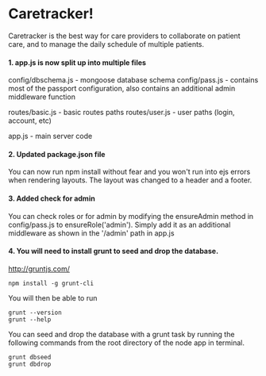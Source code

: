 # Caretracker!
Caretracker is the best way for care providers to collaborate on patient care, and
to manage the daily schedule of multiple patients.

#### 1. app.js is now split up into multiple files

config/dbschema.js - mongoose database schema
config/pass.js - contains most of the passport configuration, also contains an additional admin middleware function

routes/basic.js - basic routes paths
routes/user.js - user paths (login, account, etc)

app.js - main server code

#### 2. Updated package.json file
You can now run npm install without fear and you won't run into ejs errors when rendering layouts.  The layout was changed to a header and a footer.

#### 3. Added check for admin
You can check roles or for admin by modifying the ensureAdmin method in config/pass.js to ensureRole('admin').  Simply add it as an additional middleware as shown in the '/admin' path in app.js

#### 4. You will need to install grunt to seed and drop the database.

http://gruntjs.com/

```
npm install -g grunt-cli
```

You will then be able to run

```
grunt --version
grunt --help
```

You can seed and drop the database with a grunt task by running the following commands from the root directory of the node app in terminal.

```
grunt dbseed
grunt dbdrop
```
